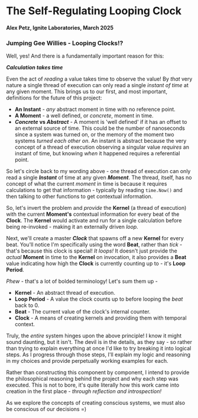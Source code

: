 # The Self-Regulating Looping Clock
#### Alex Petz, Ignite Laboratories, March 2025

### Jumping Gee Willies - Looping Clocks!?

Well, yes!  And there is a fundamentally important reason for this:

_**Calculation takes time**_

Even the act of _reading_ a value takes time to observe the value!  By _that_ very nature a
single thread of execution can only read a single _instant of time_ at any given moment.
This brings us to our first, and most important, definitions for the future of this project:

* **An Instant** - _any_ abstract moment in time with no reference point.
* **A Moment** - a well defined, or _concrete_, moment in time.
* **_Concrete_ vs _Abstract_** - A moment is 'well defined' if it has an offset to an external source of time.  This could be the number of nanoseconds since a system was turned on, or the memory of the moment two systems _turned each other on_.  An instant is abstract because the very concept of a thread of execution observing a singular value _requires_ an instant of time, but knowing _when_ it happened requires a referential point.

So let's circle back to my wording above - one thread of execution can only read a single
_**Instant**_ of time at any given _**Moment**_.  The thread, itself, has no concept of what
the current _moment_ in time is because it requires calculations to get that information - typically
by reading `time.Now()` and then talking to other functions to get contextual information.

So, let's invert the problem and _provide_ the **Kernel** (a thread of execution) with the current
**Moment's** contextual information for every beat of the **Clock**.  The **Kernel** would activate
and run for a single calculation before being re-invoked - making it an externally driven _loop._

Next, we'll create a master _**Clock**_ that spawns off a new **Kernel** for every beat.  You'll notice
I'm specifically using the word **Beat**, rather than _tick_ - that's because this clock is special!  _It loops!_
It doesn't just provide the _actual_ **Moment** in time to the **Kernel** on invocation, it also
provides a **Beat** value indicating how high the **Clock** is currently counting up to - it's **Loop Period**.

*Phew* - that's a lot of bolded terminology!  Let's sum them up -

* **Kernel** - An abstract thread of execution.
* **Loop Period** - A value the clock counts up to before looping the _beat_ back to 0.
* **Beat** - The current value of the clock's internal counter.
* **Clock** - A means of creating kernels and providing them with temporal context. 

Truly, the _entire_ system hinges upon the above principle!  I know it might sound daunting, but it isn't.
The devil is in the details, as they say - so rather than trying to explain everything at once I'd like
to try breaking it into logical steps.  As I progress through those steps, I'll explain my logic and reasoning
in my choices and provide perpetually working examples for each.

Rather than constructing this component by component, I intend to provide the philosophical reasoning behind
the project and why each step was executed.  This is not to bore, it's quite literally how this work came
into creation in the first place - _through reflection and introspection!_

As we explore the concepts of creating conscious systems, we must also be conscious of our decisions =)